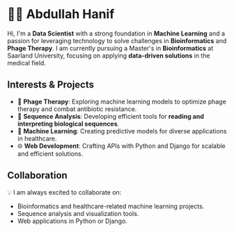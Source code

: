 # 👨‍💻 Abdullah Hanif

Hi, I'm a **Data Scientist** with a strong foundation in **Machine Learning** and a passion for leveraging technology to solve challenges in **Bioinformatics** and **Phage Therapy**. I am currently pursuing a Master's in **Bioinformatics** at Saarland University, focusing on applying **data-driven solutions** in the medical field.

## Interests & Projects
- 🧬 **Phage Therapy**: Exploring machine learning models to optimize phage therapy and combat antibiotic resistance.
- 🔬 **Sequence Analysis**: Developing efficient tools for **reading and interpreting biological sequences**.
- 🤖 **Machine Learning**: Creating predictive models for diverse applications in healthcare.
- 🌐 **Web Development**: Crafting APIs with Python and Django for scalable and efficient solutions.

## Collaboration
💡 I am always excited to collaborate on:
- Bioinformatics and healthcare-related machine learning projects.
- Sequence analysis and visualization tools.
- Web applications in Python or Django.
